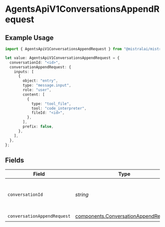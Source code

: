 # AgentsApiV1ConversationsAppendRequest

## Example Usage

```typescript
import { AgentsApiV1ConversationsAppendRequest } from "@mistralai/mistralai/models/operations";

let value: AgentsApiV1ConversationsAppendRequest = {
  conversationId: "<id>",
  conversationAppendRequest: {
    inputs: [
      {
        object: "entry",
        type: "message.input",
        role: "user",
        content: [
          {
            type: "tool_file",
            tool: "code_interpreter",
            fileId: "<id>",
          },
        ],
        prefix: false,
      },
    ],
  },
};
```

## Fields

| Field                                                                                        | Type                                                                                         | Required                                                                                     | Description                                                                                  |
| -------------------------------------------------------------------------------------------- | -------------------------------------------------------------------------------------------- | -------------------------------------------------------------------------------------------- | -------------------------------------------------------------------------------------------- |
| `conversationId`                                                                             | *string*                                                                                     | :heavy_check_mark:                                                                           | ID of the conversation to which we append entries.                                           |
| `conversationAppendRequest`                                                                  | [components.ConversationAppendRequest](../../models/components/conversationappendrequest.md) | :heavy_check_mark:                                                                           | N/A                                                                                          |